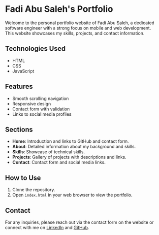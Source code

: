 # Fadi Abu Saleh's Portfolio

Welcome to the personal portfolio website of Fadi Abu Saleh, a dedicated software engineer with a strong focus on mobile and web development. This website showcases my skills, projects, and contact information.

## Technologies Used

- HTML
- CSS
- JavaScript

## Features

- Smooth scrolling navigation
- Responsive design
- Contact form with validation
- Links to social media profiles

## Sections

- **Home**: Introduction and links to GitHub and contact form.
- **About**: Detailed information about my background and skills.
- **Skills**: Showcase of technical skills.
- **Projects**: Gallery of projects with descriptions and links.
- **Contact**: Contact form and social media links.

## How to Use

1. Clone the repository.
2. Open `index.html` in your web browser to view the portfolio.

## Contact

For any inquiries, please reach out via the contact form on the website or connect with me on [LinkedIn](https://www.linkedin.com/in/fadi1as) and [GitHub](https://github.com/fadiuniv1).